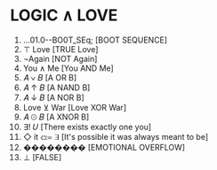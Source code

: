 # LOGIC ∧ LOVE

1. ...01.0--BO0T_SEq; [BOOT SEQUENCE]
2. ⊤ Love [TRUE Love]
3. ¬Again [NOT Again]
4. You ∧ Me [You AND Me]
5. 𝐴 ∨ 𝐵 [A OR B]
6. 𝐴 ↑ 𝐵 [A NAND B]
7. 𝐴 ↓ 𝐵 [A NOR B]
8. Love ⊻ War [Love XOR War]
9. 𝐴 ⊙ 𝐵 [A XNOR B]
10. ∃! 𝑈 [There exists exactly one you]
11. ◇ it ⟤≔ ∃ [It's possible it was always meant to be]
12. �������� [EMOTIONAL OVERFLOW]
13. ⊥ [FALSE]
